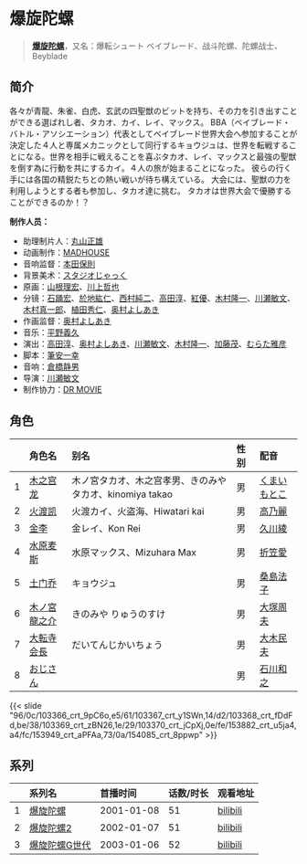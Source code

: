 # 爆旋陀螺


> <u>**[爆旋陀螺](https://bgm.tv/subject/9348)**</u>，又名：爆転シュート ベイブレード、战斗陀螺、陀螺战士、Beyblade

## 简介

各々が青龍、朱雀、白虎、玄武の四聖獣のビットを持ち、その力を引き出すことができる選ばれし者、タカオ、カイ、レイ、マックス。
BBA（ベイブレード・バトル・アソシエーション）代表としてベイブレード世界大会へ参加することが決定した４人と専属メカニックとして同行するキョウジュは、世界を転戦することになる。世界を相手に戦えることを喜ぶタカオ、レイ、マックスと最強の聖獣を倒す為に行動を共にするカイ。４人の旅が始まることになった。
彼らの行く手には各国の精鋭たちとの熱い戦いが待ち構えている。
大会には、聖獣の力を利用しようとする者も参加し、タカオ達に挑む。
タカオは世界大会で優勝することができるのか！？

**制作人员：**
- 助理制片人：[丸山正雄](https://bgm.tv/person/914)
- 动画制作：[MADHOUSE](https://bgm.tv/person/603)
- 音响监督：[本田保則](https://bgm.tv/person/215)
- 背景美术：[スタジオじゃっく](https://bgm.tv/person/11891)
- 原画：[山根理宏](https://bgm.tv/person/6058)、[川上哲也](https://bgm.tv/person/3515)
- 分镜：[石踊宏](https://bgm.tv/person/1045)、[於地紘仁](https://bgm.tv/person/3196)、[西村純二](https://bgm.tv/person/853)、[高田淳](https://bgm.tv/person/1326)、[紅優](https://bgm.tv/person/3340)、[木村隆一](https://bgm.tv/person/3369)、[川瀬敏文](https://bgm.tv/person/267)、[木村真一郎](https://bgm.tv/person/18)、[植田秀仁](https://bgm.tv/person/806)、[奥村よしあき](https://bgm.tv/person/3058)
- 作画监督：[奥村よしあき](https://bgm.tv/person/3058)
- 音乐：[平野義久](https://bgm.tv/person/752)
- 演出：[高田淳](https://bgm.tv/person/1326)、[奥村よしあき](https://bgm.tv/person/3058)、[川瀬敏文](https://bgm.tv/person/267)、[木村隆一](https://bgm.tv/person/3369)、[加藤茂](https://bgm.tv/person/1909)、[むらた雅彦](https://bgm.tv/person/1412)
- 脚本：[筆安一幸](https://bgm.tv/person/3358)
- 音响：[倉橋静男](https://bgm.tv/person/6076)
- 导演：[川瀬敏文](https://bgm.tv/person/267)
- 制作协力：[DR MOVIE](https://bgm.tv/person/11389)

## 角色

|     |   角色名   |   别名  | 性别 |  配音  |
|:--- |:------  |:----      |:---  |:--   |
| 1 | [木之宫龙](https://bgm.tv/character/103366) | 木ノ宮タカオ、木之宫孝男、きのみや タカオ、kinomiya takao | 男 | [くまいもとこ](https://bgm.tv/person/4056) |
| 2 | [火渡凯](https://bgm.tv/character/103367) | 火渡カイ、火盗海、Hiwatari kai | 男 | [高乃麗](https://bgm.tv/person/4550) |
| 3 | [金李](https://bgm.tv/character/103368) | 金レイ、Kon Rei | 男 | [久川綾](https://bgm.tv/person/3875) |
| 4 | [水原麦斯](https://bgm.tv/character/103369) | 水原マックス、Mizuhara Max | 男 | [折笠愛](https://bgm.tv/person/3831) |
| 5 | [土门乔](https://bgm.tv/character/103370) | キョウジュ | 男 | [桑島法子](https://bgm.tv/person/3867) |
| 6 | [木ノ宮龍之介](https://bgm.tv/character/153882) | きのみや りゅうのすけ | 男 | [大塚周夫](https://bgm.tv/person/4204) |
| 7 | [大転寺会長](https://bgm.tv/character/153949) | だいてんじかいちょう | 男 | [大木民夫](https://bgm.tv/person/4050) |
| 8 | [おじさん](https://bgm.tv/character/154085) |  | 男 | [石川和之](https://bgm.tv/person/18754) |

{{< slide "96/0c/103366_crt_9pC6o,e5/61/103367_crt_y1SWn,14/d2/103368_crt_fDdFd,be/38/103369_crt_zBN26,1e/29/103370_crt_jCpXj,0e/fe/153882_crt_u5ja4,a4/fc/153949_crt_aPFAa,73/0a/154085_crt_8ppwp" >}}

## 系列

|     |   系列名   |   首播时间  | 话数/时长  | 观看地址 |
|:---  |:------    |:----      |:---       |:---  |
| 1 |[爆旋陀螺](https://bgm.tv/subject/9348)| 2001-01-08 | 51 | [bilibili](https://www.bilibili.com/bangumi/play/ss2088)  |
| 2 |[爆旋陀螺2](https://bgm.tv/subject/9349)| 2002-01-07 | 51 | [bilibili](https://www.bilibili.com/video/BV1os41117pS)  |
| 3 |[爆旋陀螺G世代](https://bgm.tv/subject/9352)| 2003-01-06 | 52 | [bilibili](https://www.bilibili.com/video/BV19x411S77o)  |



